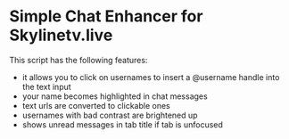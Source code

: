# Simple Chat Enhancer for Skylinetv.live

This script has the following features:

* it allows you to click on usernames to insert a @username handle into the text input
* your name becomes highlighted in chat messages
* text urls are converted to clickable ones
* usernames with bad contrast are brightened up
* shows unread messages in tab title if tab is unfocused
